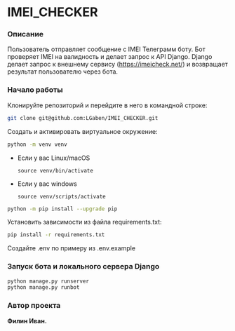 # IMEI_CHECKER
### Описание
Пользователь отправляет сообщение с IMEI Телеграмм боту. Бот проверяет IMEI на валидность и делает запрос к API Django. Django делает запрос к внешнему сервису (https://imeicheck.net/) и возвращает результат пользователю через бота.

### **Начало работы**
Клонируйте репозиторий и перейдите в него в командной строке:

```bash
git clone git@github.com:LGaben/IMEI_CHECKER.git
```


Cоздать и активировать виртуальное окружение:

```bash
python -m venv venv
```

* Если у вас Linux/macOS

    ```
    source venv/bin/activate
    ```

* Если у вас windows

    ```
    source venv/scripts/activate
    ```

```bash
python -m pip install --upgrade pip
```

Установить зависимости из файла requirements.txt:

```bash
pip install -r requirements.txt
```

Создайте .env по примеру из .env.example


### Запуск бота и локального сервера Django
```bash
python manage.py runserver
python manage.py runbot
```


### Автор проекта

**Филин Иван.**

